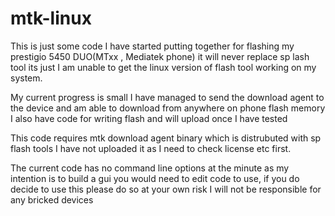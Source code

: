 # mtk-linux
This is just some code I have started putting together for flashing my prestigio 5450 DUO(MTxx , Mediatek phone) it will never replace sp lash tool its just I am unable to get the linux version of flash tool working on my system.

My current progress is small I have managed to send the download agent to the device and am able to download from anywhere on phone flash memory I also have code for writing flash and will upload once I have tested

This code requires mtk download agent binary which is distrubuted with sp flash tools I have not uploaded it as I need to check license etc first.

The current code has no command line options at the minute as my intention is to build a gui you would need to edit code to use, if you do decide to use this please do so at your own risk I will not be responsible for any bricked devices

